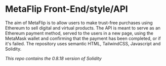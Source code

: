 # MetaFlip Front-End/style/API 

The aim of MetaFlip is to allow users to make trust-free purchases using Ethereum to sell digital and virtual products. The API is meant to serve as an Ethereum payment method, served to the users in a new <about blank> page, using the MetaMask wallet and confirming that the payment has been completed, or if it's failed. The repository uses semantic HTML, TailwindCSS, Javascript and Solidity.

*This repo contains the 0.8.18 version of Solidity*

